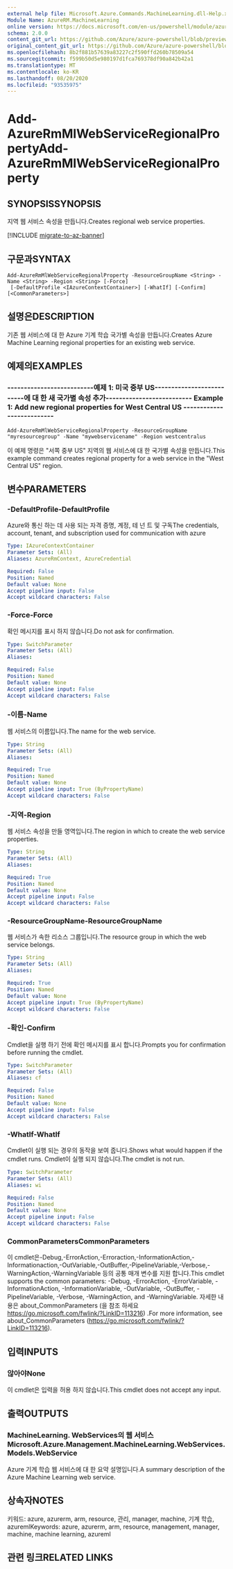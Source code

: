 ```yaml
---
external help file: Microsoft.Azure.Commands.MachineLearning.dll-Help.xml
Module Name: AzureRM.MachineLearning
online version: https://docs.microsoft.com/en-us/powershell/module/azurerm.machinelearning/add-azurermmlwebserviceregionalproperty
schema: 2.0.0
content_git_url: https://github.com/Azure/azure-powershell/blob/preview/src/ResourceManager/MachineLearning/Commands.MachineLearning/help/Add-AzureRmMlWebServiceRegionalProperty.md
original_content_git_url: https://github.com/Azure/azure-powershell/blob/preview/src/ResourceManager/MachineLearning/Commands.MachineLearning/help/Add-AzureRmMlWebServiceRegionalProperty.md
ms.openlocfilehash: 8b2f881b57639a83227c2f590ffd260b78509a54
ms.sourcegitcommit: f599b50d5e980197d1fca769378df90a842b42a1
ms.translationtype: MT
ms.contentlocale: ko-KR
ms.lasthandoff: 08/20/2020
ms.locfileid: "93535975"
---
```

# <span data-ttu-id="32fdc-101">Add-AzureRmMlWebServiceRegionalProperty</span><span class="sxs-lookup"><span data-stu-id="32fdc-101">Add-AzureRmMlWebServiceRegionalProperty</span></span>

## <span data-ttu-id="32fdc-102">SYNOPSIS</span><span class="sxs-lookup"><span data-stu-id="32fdc-102">SYNOPSIS</span></span>
<span data-ttu-id="32fdc-103">지역 웹 서비스 속성을 만듭니다.</span><span class="sxs-lookup"><span data-stu-id="32fdc-103">Creates regional web service properties.</span></span>

[!INCLUDE [migrate-to-az-banner](../../includes/migrate-to-az-banner.md)]

## <span data-ttu-id="32fdc-104">구문과</span><span class="sxs-lookup"><span data-stu-id="32fdc-104">SYNTAX</span></span>

```
Add-AzureRmMlWebServiceRegionalProperty -ResourceGroupName <String> -Name <String> -Region <String> [-Force]
 [-DefaultProfile <IAzureContextContainer>] [-WhatIf] [-Confirm] [<CommonParameters>]
```

## <span data-ttu-id="32fdc-105">설명은</span><span class="sxs-lookup"><span data-stu-id="32fdc-105">DESCRIPTION</span></span>
<span data-ttu-id="32fdc-106">기존 웹 서비스에 대 한 Azure 기계 학습 국가별 속성을 만듭니다.</span><span class="sxs-lookup"><span data-stu-id="32fdc-106">Creates Azure Machine Learning regional properties for an existing web service.</span></span>

## <span data-ttu-id="32fdc-107">예제의</span><span class="sxs-lookup"><span data-stu-id="32fdc-107">EXAMPLES</span></span>

### <span data-ttu-id="32fdc-108">--------------------------예제 1: 미국 중부 US--------------------------에 대 한 새 국가별 속성 추가</span><span class="sxs-lookup"><span data-stu-id="32fdc-108">--------------------------  Example 1: Add new regional properties for West Central US  --------------------------</span></span>

```
Add-AzureRmMlWebServiceRegionalProperty -ResourceGroupName "myresourcegroup" -Name "mywebservicename" -Region westcentralus
```

<span data-ttu-id="32fdc-109">이 예제 명령은 "서쪽 중부 US" 지역의 웹 서비스에 대 한 국가별 속성을 만듭니다.</span><span class="sxs-lookup"><span data-stu-id="32fdc-109">This example command creates regional property for a  web service in the "West Central US" region.</span></span>

## <span data-ttu-id="32fdc-110">변수</span><span class="sxs-lookup"><span data-stu-id="32fdc-110">PARAMETERS</span></span>

### <span data-ttu-id="32fdc-111">-DefaultProfile</span><span class="sxs-lookup"><span data-stu-id="32fdc-111">-DefaultProfile</span></span>
<span data-ttu-id="32fdc-112">Azure와 통신 하는 데 사용 되는 자격 증명, 계정, 테 넌 트 및 구독</span><span class="sxs-lookup"><span data-stu-id="32fdc-112">The credentials, account, tenant, and subscription used for communication with azure</span></span>

```yaml
Type: IAzureContextContainer
Parameter Sets: (All)
Aliases: AzureRmContext, AzureCredential

Required: False
Position: Named
Default value: None
Accept pipeline input: False
Accept wildcard characters: False
```

### <span data-ttu-id="32fdc-113">-Force</span><span class="sxs-lookup"><span data-stu-id="32fdc-113">-Force</span></span>
<span data-ttu-id="32fdc-114">확인 메시지를 표시 하지 않습니다.</span><span class="sxs-lookup"><span data-stu-id="32fdc-114">Do not ask for confirmation.</span></span>

```yaml
Type: SwitchParameter
Parameter Sets: (All)
Aliases: 

Required: False
Position: Named
Default value: None
Accept pipeline input: False
Accept wildcard characters: False
```

### <span data-ttu-id="32fdc-115">-이름</span><span class="sxs-lookup"><span data-stu-id="32fdc-115">-Name</span></span>
<span data-ttu-id="32fdc-116">웹 서비스의 이름입니다.</span><span class="sxs-lookup"><span data-stu-id="32fdc-116">The name for the web service.</span></span>

```yaml
Type: String
Parameter Sets: (All)
Aliases: 

Required: True
Position: Named
Default value: None
Accept pipeline input: True (ByPropertyName)
Accept wildcard characters: False
```

### <span data-ttu-id="32fdc-117">-지역</span><span class="sxs-lookup"><span data-stu-id="32fdc-117">-Region</span></span>
<span data-ttu-id="32fdc-118">웹 서비스 속성을 만들 영역입니다.</span><span class="sxs-lookup"><span data-stu-id="32fdc-118">The region in which to create the web service properties.</span></span>

```yaml
Type: String
Parameter Sets: (All)
Aliases: 

Required: True
Position: Named
Default value: None
Accept pipeline input: False
Accept wildcard characters: False
```

### <span data-ttu-id="32fdc-119">-ResourceGroupName</span><span class="sxs-lookup"><span data-stu-id="32fdc-119">-ResourceGroupName</span></span>
<span data-ttu-id="32fdc-120">웹 서비스가 속한 리소스 그룹입니다.</span><span class="sxs-lookup"><span data-stu-id="32fdc-120">The resource group in which the web service belongs.</span></span>

```yaml
Type: String
Parameter Sets: (All)
Aliases: 

Required: True
Position: Named
Default value: None
Accept pipeline input: True (ByPropertyName)
Accept wildcard characters: False
```

### <span data-ttu-id="32fdc-121">-확인</span><span class="sxs-lookup"><span data-stu-id="32fdc-121">-Confirm</span></span>
<span data-ttu-id="32fdc-122">Cmdlet을 실행 하기 전에 확인 메시지를 표시 합니다.</span><span class="sxs-lookup"><span data-stu-id="32fdc-122">Prompts you for confirmation before running the cmdlet.</span></span>

```yaml
Type: SwitchParameter
Parameter Sets: (All)
Aliases: cf

Required: False
Position: Named
Default value: None
Accept pipeline input: False
Accept wildcard characters: False
```

### <span data-ttu-id="32fdc-123">-WhatIf</span><span class="sxs-lookup"><span data-stu-id="32fdc-123">-WhatIf</span></span>
<span data-ttu-id="32fdc-124">Cmdlet이 실행 되는 경우의 동작을 보여 줍니다.</span><span class="sxs-lookup"><span data-stu-id="32fdc-124">Shows what would happen if the cmdlet runs.</span></span>
<span data-ttu-id="32fdc-125">Cmdlet이 실행 되지 않습니다.</span><span class="sxs-lookup"><span data-stu-id="32fdc-125">The cmdlet is not run.</span></span>

```yaml
Type: SwitchParameter
Parameter Sets: (All)
Aliases: wi

Required: False
Position: Named
Default value: None
Accept pipeline input: False
Accept wildcard characters: False
```

### <span data-ttu-id="32fdc-126">CommonParameters</span><span class="sxs-lookup"><span data-stu-id="32fdc-126">CommonParameters</span></span>
<span data-ttu-id="32fdc-127">이 cmdlet은-Debug,-ErrorAction,-Erroraction,-InformationAction,-Informationaction,-OutVariable,-OutBuffer,-PipelineVariable,-Verbose,-WarningAction,-WarningVariable 등의 공통 매개 변수를 지원 합니다.</span><span class="sxs-lookup"><span data-stu-id="32fdc-127">This cmdlet supports the common parameters: -Debug, -ErrorAction, -ErrorVariable, -InformationAction, -InformationVariable, -OutVariable, -OutBuffer, -PipelineVariable, -Verbose, -WarningAction, and -WarningVariable.</span></span> <span data-ttu-id="32fdc-128">자세한 내용은 about_CommonParameters (을 참조 하세요 https://go.microsoft.com/fwlink/?LinkID=113216) .</span><span class="sxs-lookup"><span data-stu-id="32fdc-128">For more information, see about_CommonParameters (https://go.microsoft.com/fwlink/?LinkID=113216).</span></span>

## <span data-ttu-id="32fdc-129">입력</span><span class="sxs-lookup"><span data-stu-id="32fdc-129">INPUTS</span></span>

### <span data-ttu-id="32fdc-130">않아야</span><span class="sxs-lookup"><span data-stu-id="32fdc-130">None</span></span>
<span data-ttu-id="32fdc-131">이 cmdlet은 입력을 허용 하지 않습니다.</span><span class="sxs-lookup"><span data-stu-id="32fdc-131">This cmdlet does not accept any input.</span></span>

## <span data-ttu-id="32fdc-132">출력</span><span class="sxs-lookup"><span data-stu-id="32fdc-132">OUTPUTS</span></span>

### <span data-ttu-id="32fdc-133">MachineLearning. WebServices의 웹 서비스</span><span class="sxs-lookup"><span data-stu-id="32fdc-133">Microsoft.Azure.Management.MachineLearning.WebServices.Models.WebService</span></span>
<span data-ttu-id="32fdc-134">Azure 기계 학습 웹 서비스에 대 한 요약 설명입니다.</span><span class="sxs-lookup"><span data-stu-id="32fdc-134">A summary description of the Azure Machine Learning web service.</span></span>

## <span data-ttu-id="32fdc-135">상속자</span><span class="sxs-lookup"><span data-stu-id="32fdc-135">NOTES</span></span>
<span data-ttu-id="32fdc-136">키워드: azure, azurerm, arm, resource, 관리, manager, machine, 기계 학습, azureml</span><span class="sxs-lookup"><span data-stu-id="32fdc-136">Keywords: azure, azurerm, arm, resource, management, manager, machine, machine learning, azureml</span></span>

## <span data-ttu-id="32fdc-137">관련 링크</span><span class="sxs-lookup"><span data-stu-id="32fdc-137">RELATED LINKS</span></span>

